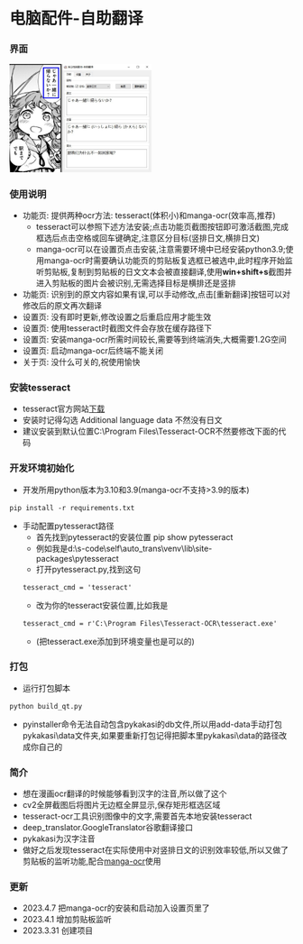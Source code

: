 # 电脑配件-自助翻译


### 界面
<img src="https://github.com/umas2022/auto_trans/blob/main/readme/shot.jpg" width="50%" height="50%">


### 使用说明
- 功能页: 提供两种ocr方法: tesseract(体积小)和manga-ocr(效率高,推荐)
    - tesseract可以参照下述方法安装;点击功能页截图按钮即可激活截图,完成框选后点击空格或回车键确定,注意区分目标(竖排日文,横排日文)
    - manga-ocr可以在设置页点击安装,注意需要环境中已经安装python3.9;使用manga-ocr时需要确认功能页的剪贴板复选框已被选中,此时程序开始监听剪贴板,复制到剪贴板的日文文本会被直接翻译,使用**win+shift+s**截图并进入剪贴板的图片会被识别,无需选择目标是横排还是竖排
- 功能页: 识别到的原文内容如果有误,可以手动修改,点击[重新翻译]按钮可以对修改后的原文再次翻译
- 设置页: 没有即时更新,修改设置之后重启应用才能生效
- 设置页: 使用tesseract时截图文件会存放在缓存路径下
- 设置页: 安装manga-ocr所需时间较长,需要等到终端消失,大概需要1.2G空间
- 设置页: 启动manga-ocr后终端不能关闭
- 关于页: 没什么可关的,祝使用愉快



### 安装tesseract
- tesseract官方网站[下载](https://tesseract-ocr.github.io/tessdoc/Installation.html) 
- 安装时记得勾选 Additional language data 不然没有日文
- 建议安装到默认位置C:\Program Files\Tesseract-OCR不然要修改下面的代码


### 开发环境初始化
- 开发所用python版本为3.10和3.9(manga-ocr不支持>3.9的版本)
```
pip install -r requirements.txt
```
- 手动配置pytesseract路径  
    - 首先找到pytesseract的安装位置 pip show pytesseract
    - 例如我是d:\s-code\self\auto_trans\venv\lib\site-packages\pytesseract
    - 打开pytesseract.py,找到这句
    ```
    tesseract_cmd = 'tesseract'
    ```
    - 改为你的tesseract安装位置,比如我是
    ```
    tesseract_cmd = r'C:\Program Files\Tesseract-OCR\tesseract.exe'
    ```
    - (把tesseract.exe添加到环境变量也是可以的)


### 打包
- 运行打包脚本 
```
python build_qt.py
```
- pyinstaller命令无法自动包含pykakasi的db文件,所以用add-data手动打包pykakasi\\data文件夹,如果要重新打包记得把脚本里pykakasi\\data的路径改成你自己的


### 简介
- 想在漫画ocr翻译的时候能够看到汉字的注音,所以做了这个
- cv2全屏截图后将图片无边框全屏显示,保存矩形框选区域
- tesseract-ocr工具识别图像中的文字,需要首先本地安装tesseract
- deep_translator.GoogleTranslator谷歌翻译接口
- pykakasi为汉字注音
- 做好之后发现tesseract在实际使用中对竖排日文的识别效率较低,所以又做了剪贴板的监听功能,配合[manga-ocr](https://github.com/kha-white/manga-ocr)使用


### 更新
- 2023.4.7 把manga-ocr的安装和启动加入设置页里了
- 2023.4.1 增加剪贴板监听
- 2023.3.31 创建项目



